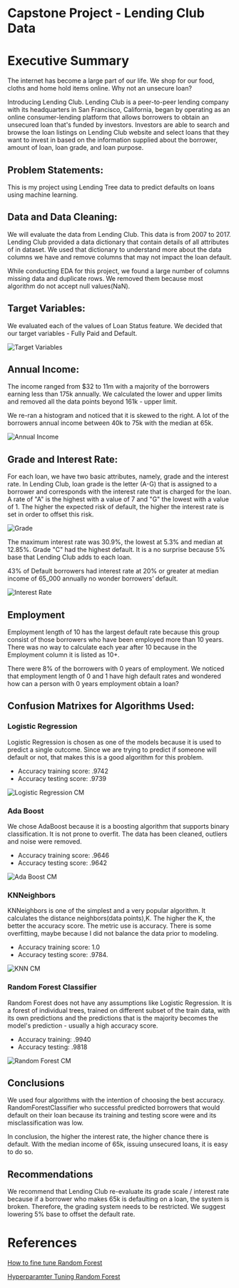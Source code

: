 # Capstone Project - Lending Club Data


# Executive Summary 

 The internet has become a large part of our life.  We shop for our food, cloths and home hold items online.  Why not an unsecure loan?  

Introducing Lending Club.  Lending Club is a peer-to-peer lending company with its headquarters in San Francisco, California, began by operating as an online consumer-lending platform that allows borrowers to obtain an unsecured loan that's funded by investors.  Investors are able to search and browse the loan listings on Lending Club website and select loans that they want to invest in based on the information supplied about the borrower, amount of loan, loan grade, and loan purpose. 


 
## Problem Statements:
This is my project using Lending Tree data to predict defaults on loans using machine learning.

## Data and Data Cleaning:
We will evaluate the data from Lending Club.  This data is from 2007 to 2017.  Lending Club provided a data dictionary that contain details of all attributes of in dataset. We used that dictionary to understand more about the data columns we have and remove columns that may not impact the loan default.

While conducting EDA for this project, we found a large number of columns missing data and duplicate rows.  We removed them because most algorithm do not accept null values(NaN).

## Target Variables:
We evaluated each of the values of Loan Status feature.  We decided that our target variables - Fully Paid and Default.

![Target Variables](./images/target-variables.png "Target Variables")


## Annual Income:
The income ranged from $32 to 11m with a majority of the borrowers earning less than 175k annually. We calculated the lower and upper limits and removed all the data points beyond 161k - upper limit.  

We re-ran a histogram and noticed that it is skewed to the right.  A lot of the borrowers annual income between 40k to 75k with the median at 65k.  

![Annual Income](./images/annual_income.png "Annual Income")


## Grade and Interest Rate:
For each loan, we have two basic attributes, namely, grade and the interest rate. In Lending Club, loan grade is the letter (A-G) that is assigned to a borrower and corresponds with the interest rate that is charged for the loan.  A rate of "A" is the highest with a value of 7 and "G" the lowest with a value of 1.  The higher the expected risk of default, the higher the interest rate is set in order to offset this risk.

![Grade](./images/grade.png "Grade Rating")

The maximum interest rate was 30.9%, the lowest at 5.3% and median at 12.85%. Grade "C" had the highest default. It is a no surprise because 5% base that Lending Club adds to each loan.  

43% of Default borrowers had interest rate at 20% or greater at median income of 65_000 annually no wonder borrowers’ default.


![Interest Rate](./images/interest.png "Interest Rate")


## Employment
Employment length of 10 has the largest default rate because this group consist of those borrowers who have been employed more than 10 years.  There was no way to calculate each year after 10 because in the Employment column it is listed as 10+.

There were 8% of the borrowers with 0 years of employment.  We noticed that employment length of 0 and 1 have high default rates and wondered how can a person with 0 years employment obtain a loan?


## Confusion Matrixes for Algorithms Used:


### Logistic Regression
Logistic Regression is chosen as one of the models because it is used to predict a single outcome. Since we are trying to predict if someone will default or not, that makes this is a good algorithm for this problem.


- Accuracy training score: .9742   
- Accuracy testing score: .9739


![Logistic Regression CM](./images/cm-logistic.png "Logistic Regression Image")


### Ada Boost
We chose AdaBoost because it is a boosting algorithm that supports binary classification. It is not prone to overfit. The data has been cleaned, outliers and noise were removed.


- Accuracy training score: .9646        
- Accuracy testing score: .9642


![Ada Boost CM](./images/cm-adaboost.png "Adaboost Image")


### KNNeighbors
KNNeighbors is one of the simplest and a very popular algorithm.  It calculates the distance neighbors(data points),K. The higher the K, the better the accuracy score. 
The metric use is accuracy.  There is some overfitting, maybe because I did not balance the data prior to modeling. 


- Accuracy training score: 1.0        
- Accuracy testing score: .9784. 



![KNN CM](./images/cm-kneighbors.png "KNN CM")

### Random Forest Classifier
Random Forest does not have any assumptions like Logistic Regression. It is a forest of individual trees, trained on different subset of the train data, with its own predictions and the predictions that is the majority becomes the model's prediction - usually a high accuracy score.


- Accuracy training: .9940        
- Accuracy testing: .9818 


![Random Forest CM](./images/cm-randomforest.png "Random Forest CM")

## Conclusions 
We used four algorithms with the intention of choosing the best accuracy.  
RandomForestClassifier who successful predicted borrowers that would default on their loan because its training and testing score were and its misclassification was low.

In conclusion, the higher the interest rate, the higher chance there is default.  With the median income of 65k, issuing unsecured loans, it is easy to do so.



## Recommendations
We recommend that Lending Club re-evaluate its grade scale / interest rate because if a borrower who makes 65k is defaulting on a loan, the system is broken.  Therefore, the grading system needs to be restricted.  We suggest lowering 5% base to offset the default rate.

# References

[How to fine tune Random Forest](https://towardsdatascience.com/random-forest-hyperparameters-and-how-to-fine-tune-them-17aee785ee0d)

[Hyperparamter Tuning Random Forest](https://www.analyticsvidhya.com/blog/2020/03/beginners-guide-random-forest-hyperparameter-tuning/)

